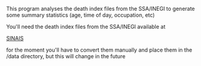 This program analyses the death index files from the SSA/INEGI to generate some summary statistics (age, time of day, occupation, etc)

You'll need the death index files from the SSA/INEGI available at

[SINAIS](http://sinais.salud.gob.mx/basesdedatos/index.html#estatica)

for the moment you'll have to convert them manually and place them in the /data directory, but this will change in the future
